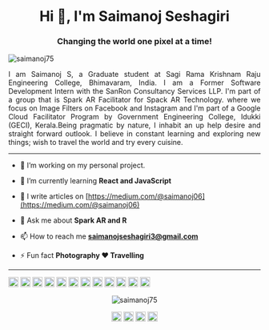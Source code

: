 <h1 align="center">Hi 👋, I'm Saimanoj Seshagiri</h1>
<h3 align="center">Changing the world one pixel at a time!</h3>

<p align="left"> <img src="https://komarev.com/ghpvc/?username=saimanoj75" alt="saimanoj75" /> </p>

<p align="justify">I am Saimanoj S, a Graduate student at Sagi Rama Krishnam Raju Engineering College, Bhimavaram, India. I am a Former Software Development Intern with the SanRon Consultancy Services LLP. I'm part of a group that is Spark AR Facilitator for Spack AR Technology. where we focus on Image Filters on Facebook and Instagram and I'm part of a Google Cloud Facilitator Program by Government Engineering College, Idukki (GECI), Kerala.Being pragmatic by nature, I inhabit an up help desire and straight forward outlook. I believe in constant learning and exploring new things; wish to travel the world and try every cuisine.</p>

------------------------------------------------------------------------------------------------------------------------------------------------------------------------------

- 🔭 I’m working on my personal project.

- 🌱 I’m currently learning **React and JavaScript**

- 📝 I write articles on [https://medium.com/@saimanoj06](https://medium.com/@saimanoj06)

- 💬 Ask me about **Spark AR and R**

- 📫 How to reach me **saimanojseshagiri3@gmail.com**

- ⚡ Fun fact **Photography ❤ Travelling**

------------------------------------------------------------------------------------------------------------------------------------------------------------------------------

<p align="left"><img src="https://devicons.github.io/devicon/devicon.git/icons/bootstrap/bootstrap-plain.svg" alt="bootstrap" width="20" height="20"/> <img src="https://devicons.github.io/devicon/devicon.git/icons/c/c-original.svg" alt="c" width="20" height="20"/> <img src="https://devicons.github.io/devicon/devicon.git/icons/cplusplus/cplusplus-original.svg" alt="cplusplus" width="20" height="20"/> <img src="https://devicons.github.io/devicon/devicon.git/icons/css3/css3-original-wordmark.svg" alt="css3" width="20" height="20"/> <img src="https://devicons.github.io/devicon/devicon.git/icons/electron/electron-original.svg" alt="electron" width="20" height="20"/> <img src="https://devicons.github.io/devicon/devicon.git/icons/html5/html5-original-wordmark.svg" alt="html5" width="20" height="20"/> <img src="https://devicons.github.io/devicon/devicon.git/icons/javascript/javascript-original.svg" alt="javascript" width="20" height="20"/> <img src="https://devicons.github.io/devicon/devicon.git/icons/mongodb/mongodb-original-wordmark.svg" alt="mongodb" width="20" height="20"/> <img src="https://devicons.github.io/devicon/devicon.git/icons/mysql/mysql-original-wordmark.svg" alt="mysql" width="20" height="20"/> <img src="https://devicons.github.io/devicon/devicon.git/icons/nodejs/nodejs-original-wordmark.svg" alt="nodejs" width="20" height="20"/> <img src="https://devicons.github.io/devicon/devicon.git/icons/linux/linux-original.svg" alt="linux" width="20" height="20"/> <img src="https://devicons.github.io/devicon/devicon.git/icons/express/express-original-wordmark.svg" alt="express" width="20" height="20"/></p><p align="center"> <img src="https://github-readme-stats.vercel.app/api?username=saimanoj75&show_icons=true" alt="saimanoj75" /> </p>

<p align="center">
<a href="https://twitter.com/saimanoj75" target="blank"><img align="center" src="https://cdn.jsdelivr.net/npm/simple-icons@3.0.1/icons/twitter.svg" alt="https://twitter.com/saimanoj75" height="20" width="20" /></a>
<a href="https://www.linkedin.com/in/saimanoj75/" target="blank"><img align="center" src="https://cdn.jsdelivr.net/npm/simple-icons@3.0.1/icons/linkedin.svg" alt="https://www.linkedin.com/in/saimanoj75/" height="20" width="20" /></a>
<a href="https://instagram.com/saim_anoj75" target="blank"><img align="center" src="https://cdn.jsdelivr.net/npm/simple-icons@3.0.1/icons/instagram.svg" alt="saim_anoj75" height="20" width="20" /></a>
<a href="https://medium.com/@saimanoj06" target="blank"><img align="center" src="https://cdn.jsdelivr.net/npm/simple-icons@3.0.1/icons/medium.svg" alt="@saimanoj06" height="20" width="20" /></a>
</p>
